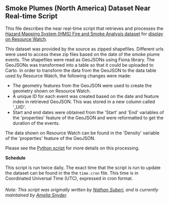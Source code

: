## Smoke Plumes (North America) Dataset Near Real-time Script
This file describes the near real-time script that retrieves and processes the [Hazard Mapping System (HMS) Fire and Smoke Analysis dataset](https://www.ospo.noaa.gov/Products/land/hms.html) for [display on Resource Watch](https://resourcewatch.org/data/explore/US-Smoke-Plumes_1).

This dataset was provided by the source as zipped shapefiles. Different urls were used to access these zip files based on the date of the smoke plume events. The shapefiles were read as GeoJSONs using Fiona library. The GeoJSONs was transformed into a table so that it could be uploaded to Carto. In order to transform the data from the GeoJSON to the data table used by Resource Watch, the following changes were made:
- The geometry features from the GeoJSON were used to create the geometry shown on Resource Watch. 
- A unique ID for each event was created based on the date and feature index in retrieved GeoJSON. This was stored in a new column called '_UID'.
- Start and end dates were obtained from the 'Start' and 'End' variables of the 'properties' feature of the GeoJSON and were reformatted to get the duration of the events.

The data shown on Resource Watch can be found in the 'Density' variable of the 'properties' feature of the GeoJSON.

Please see the [Python script](https://github.com/resource-watch/nrt-scripts/blob/master/cli_037_smoke_plumes_US/contents/src/__init__.py) for more details on this processing.

**Schedule**

This script is run twice daily. The exact time that the script is run to update the dataset can be found in the the `time.cron` file. This time is in Coordinated Universal Time (UTC), expressed in cron format.

###### Note: This script was originally written by [Nathan Suberi](mailto:nathan.suberi@wri.org), and is currently maintained by [Amelia Snyder](https://www.wri.org/profile/amelia-snyder).
